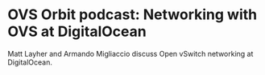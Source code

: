 # OVS Orbit podcast: Networking with OVS at DigitalOcean

Matt Layher and Armando Migliaccio discuss Open vSwitch networking at DigitalOcean.